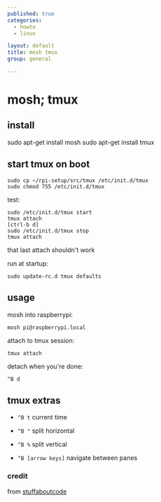 ```yaml
---
published: true
categories:
  - howto
  - linux

layout: default
title: mosh tmux
group: general

---
```



# mosh; tmux

## install

sudo apt-get install mosh
sudo apt-get install tmux

## start tmux on boot

	sudo cp ~/rpi-setup/src/tmux /etc/init.d/tmux
	sudo chmod 755 /etc/init.d/tmux

test:

	sudo /etc/init.d/tmux start
	tmux attach
	[ctrl-b d]
	sudo /etc/init.d/tmux stop
	tmux attach

that last attach shouldn't work

run at startup:

	sudo update-rc.d tmux defaults

## usage

mosh into raspberrypi:

	mosh pi@raspberrypi.local

attach to tmux session:

	tmux attach

detach when you're done:

	^B d

## tmux extras

*	`^B t` current time

*	`^B "` split horizontal

*	`^B %` split vertical

*	`^B [arrow keys]` navigate between panes

### credit

from [stuffaboutcode](http://www.stuffaboutcode.com/2012/06/raspberry-pi-run-program-at-start-up.html)
